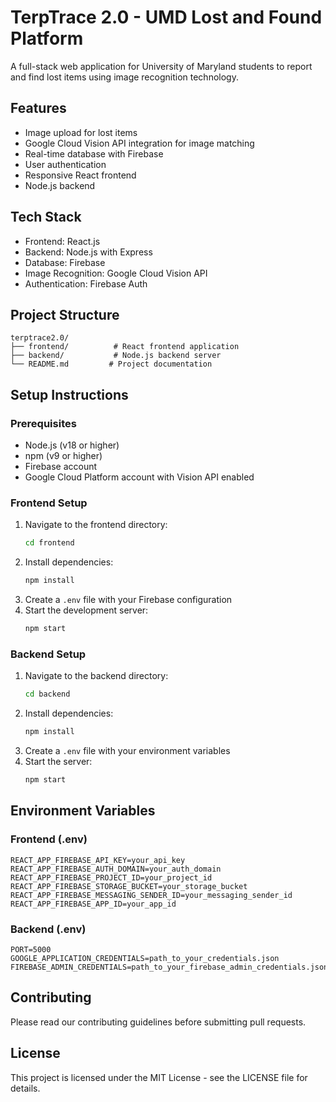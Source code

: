 # TerpTrace 2.0 - UMD Lost and Found Platform

A full-stack web application for University of Maryland students to report and find lost items using image recognition technology.

## Features

- Image upload for lost items
- Google Cloud Vision API integration for image matching
- Real-time database with Firebase
- User authentication
- Responsive React frontend
- Node.js backend

## Tech Stack

- Frontend: React.js
- Backend: Node.js with Express
- Database: Firebase
- Image Recognition: Google Cloud Vision API
- Authentication: Firebase Auth

## Project Structure

```
terptrace2.0/
├── frontend/          # React frontend application
├── backend/           # Node.js backend server
└── README.md         # Project documentation
```

## Setup Instructions

### Prerequisites

- Node.js (v18 or higher)
- npm (v9 or higher)
- Firebase account
- Google Cloud Platform account with Vision API enabled

### Frontend Setup

1. Navigate to the frontend directory:
   ```bash
   cd frontend
   ```
2. Install dependencies:
   ```bash
   npm install
   ```
3. Create a `.env` file with your Firebase configuration
4. Start the development server:
   ```bash
   npm start
   ```

### Backend Setup

1. Navigate to the backend directory:
   ```bash
   cd backend
   ```
2. Install dependencies:
   ```bash
   npm install
   ```
3. Create a `.env` file with your environment variables
4. Start the server:
   ```bash
   npm start
   ```

## Environment Variables

### Frontend (.env)

```
REACT_APP_FIREBASE_API_KEY=your_api_key
REACT_APP_FIREBASE_AUTH_DOMAIN=your_auth_domain
REACT_APP_FIREBASE_PROJECT_ID=your_project_id
REACT_APP_FIREBASE_STORAGE_BUCKET=your_storage_bucket
REACT_APP_FIREBASE_MESSAGING_SENDER_ID=your_messaging_sender_id
REACT_APP_FIREBASE_APP_ID=your_app_id
```

### Backend (.env)

```
PORT=5000
GOOGLE_APPLICATION_CREDENTIALS=path_to_your_credentials.json
FIREBASE_ADMIN_CREDENTIALS=path_to_your_firebase_admin_credentials.json
```

## Contributing

Please read our contributing guidelines before submitting pull requests.

## License

This project is licensed under the MIT License - see the LICENSE file for details.

